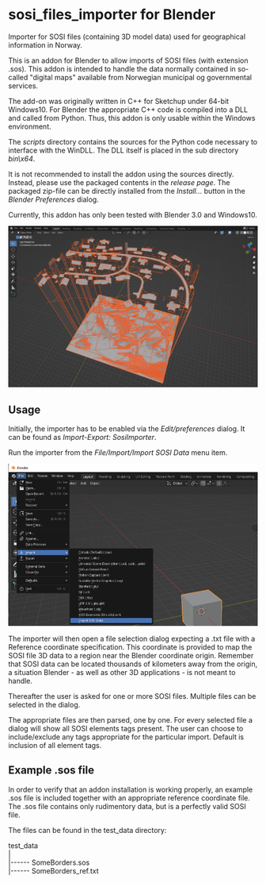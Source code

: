 # sosi_files_importer for Blender
Importer for SOSI files (containing 3D model data) used for geographical information in Norway.

This is an addon for Blender to allow imports of SOSI files (with extension .sos). This addon is intended to handle the data normally contained in so-called 
"digital maps" available from Norwegian municipal og governmental services.

The add-on was originally written in C++ for Sketchup under 64-bit Windows10. For Blender the appropriate C++ code is compiled into a DLL and called from Python. Thus, this addon is only usable within the Windows environment.

The *scripts* directory contains the sources for the Python code necessary to interface with the WinDLL. The DLL itself is placed in the sub directory *bin\x64*.

It is not recommended to install the addon using the sources directly. Instead, please use the packaged contents in the *release page*. The packaged zip-file can be directly installed from the *Install...* button in the *Blender Preferences* dialog.

Currently, this addon has only been tested with Blender 3.0 and Windows10.

![Example import](/images/ImportExample_0.png)

## Usage

Initially, the importer has to be enabled via the *Edit/preferences* dialog. It can be found as *Import-Export: SosiImporter*.

Run the importer from the *File/Import/Import SOSI Data* menu item.

![Demo import](/images/Importing_1.png)

The importer will then open a file selection dialog expecting a .txt file with a Reference coordinate specification. This coordinate is provided to map the SOSI file 3D data to a region near the Blender coordinate origin. Remember that SOSI data can be located thousands of kilometers away from the origin, a situation Blender - as well as other 3D applications - is not meant to handle.

Thereafter the user is asked for one or more SOSI files. Multiple files can be selected in the dialog.

The appropriate files are then parsed, one by one. For every selected file a dialog will show all SOSI elements tags present. The user can choose to include/exclude any tags appropriate for the particular import. Default is inclusion of all element tags.

## Example .sos file

In order to verify that an addon installation is working properly, an example .sos file is included together with an appropriate reference coordinate file. The .sos file contains only rudimentory data, but is a perfectly valid SOSI file.

The files can be found in the test_data directory:

test_data<br/>
    |<br/>
    |------ SomeBorders.sos<br/>
    |------ SomeBorders_ref.txt<br/>
